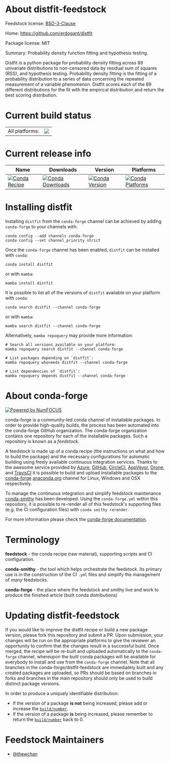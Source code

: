About distfit-feedstock
=======================

Feedstock license: [BSD-3-Clause](https://github.com/conda-forge/distfit-feedstock/blob/main/LICENSE.txt)

Home: https://github.com/erdogant/distfit

Package license: MIT

Summary: Probability density function fitting and hypothesis testing.

Distfit is a python package for probability density fitting across
89 univariate distributions to non-censored data by residual sum of
squares (RSS), and hypothesis testing. Probability density fitting
is the fitting of a probability distribution to a series of data
concerning the repeated measurement of a variable phenomenon.
Distfit scores each of the 89 different distributions for the fit
with the empirical distribution and return the best scoring
distribution.

Current build status
====================


<table><tr><td>All platforms:</td>
    <td>
      <a href="https://dev.azure.com/conda-forge/feedstock-builds/_build/latest?definitionId=14150&branchName=main">
        <img src="https://dev.azure.com/conda-forge/feedstock-builds/_apis/build/status/distfit-feedstock?branchName=main">
      </a>
    </td>
  </tr>
</table>

Current release info
====================

| Name | Downloads | Version | Platforms |
| --- | --- | --- | --- |
| [![Conda Recipe](https://img.shields.io/badge/recipe-distfit-green.svg)](https://anaconda.org/conda-forge/distfit) | [![Conda Downloads](https://img.shields.io/conda/dn/conda-forge/distfit.svg)](https://anaconda.org/conda-forge/distfit) | [![Conda Version](https://img.shields.io/conda/vn/conda-forge/distfit.svg)](https://anaconda.org/conda-forge/distfit) | [![Conda Platforms](https://img.shields.io/conda/pn/conda-forge/distfit.svg)](https://anaconda.org/conda-forge/distfit) |

Installing distfit
==================

Installing `distfit` from the `conda-forge` channel can be achieved by adding `conda-forge` to your channels with:

```
conda config --add channels conda-forge
conda config --set channel_priority strict
```

Once the `conda-forge` channel has been enabled, `distfit` can be installed with `conda`:

```
conda install distfit
```

or with `mamba`:

```
mamba install distfit
```

It is possible to list all of the versions of `distfit` available on your platform with `conda`:

```
conda search distfit --channel conda-forge
```

or with `mamba`:

```
mamba search distfit --channel conda-forge
```

Alternatively, `mamba repoquery` may provide more information:

```
# Search all versions available on your platform:
mamba repoquery search distfit --channel conda-forge

# List packages depending on `distfit`:
mamba repoquery whoneeds distfit --channel conda-forge

# List dependencies of `distfit`:
mamba repoquery depends distfit --channel conda-forge
```


About conda-forge
=================

[![Powered by
NumFOCUS](https://img.shields.io/badge/powered%20by-NumFOCUS-orange.svg?style=flat&colorA=E1523D&colorB=007D8A)](https://numfocus.org)

conda-forge is a community-led conda channel of installable packages.
In order to provide high-quality builds, the process has been automated into the
conda-forge GitHub organization. The conda-forge organization contains one repository
for each of the installable packages. Such a repository is known as a *feedstock*.

A feedstock is made up of a conda recipe (the instructions on what and how to build
the package) and the necessary configurations for automatic building using freely
available continuous integration services. Thanks to the awesome service provided by
[Azure](https://azure.microsoft.com/en-us/services/devops/), [GitHub](https://github.com/),
[CircleCI](https://circleci.com/), [AppVeyor](https://www.appveyor.com/),
[Drone](https://cloud.drone.io/welcome), and [TravisCI](https://travis-ci.com/)
it is possible to build and upload installable packages to the
[conda-forge](https://anaconda.org/conda-forge) [anaconda.org](https://anaconda.org/)
channel for Linux, Windows and OSX respectively.

To manage the continuous integration and simplify feedstock maintenance
[conda-smithy](https://github.com/conda-forge/conda-smithy) has been developed.
Using the ``conda-forge.yml`` within this repository, it is possible to re-render all of
this feedstock's supporting files (e.g. the CI configuration files) with ``conda smithy rerender``.

For more information please check the [conda-forge documentation](https://conda-forge.org/docs/).

Terminology
===========

**feedstock** - the conda recipe (raw material), supporting scripts and CI configuration.

**conda-smithy** - the tool which helps orchestrate the feedstock.
                   Its primary use is in the construction of the CI ``.yml`` files
                   and simplify the management of *many* feedstocks.

**conda-forge** - the place where the feedstock and smithy live and work to
                  produce the finished article (built conda distributions)


Updating distfit-feedstock
==========================

If you would like to improve the distfit recipe or build a new
package version, please fork this repository and submit a PR. Upon submission,
your changes will be run on the appropriate platforms to give the reviewer an
opportunity to confirm that the changes result in a successful build. Once
merged, the recipe will be re-built and uploaded automatically to the
`conda-forge` channel, whereupon the built conda packages will be available for
everybody to install and use from the `conda-forge` channel.
Note that all branches in the conda-forge/distfit-feedstock are
immediately built and any created packages are uploaded, so PRs should be based
on branches in forks and branches in the main repository should only be used to
build distinct package versions.

In order to produce a uniquely identifiable distribution:
 * If the version of a package **is not** being increased, please add or increase
   the [``build/number``](https://docs.conda.io/projects/conda-build/en/latest/resources/define-metadata.html#build-number-and-string).
 * If the version of a package **is** being increased, please remember to return
   the [``build/number``](https://docs.conda.io/projects/conda-build/en/latest/resources/define-metadata.html#build-number-and-string)
   back to 0.

Feedstock Maintainers
=====================

* [@thewchan](https://github.com/thewchan/)

